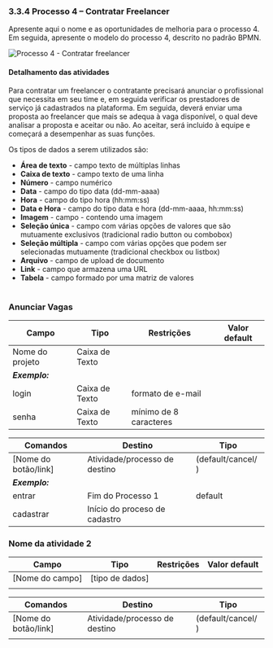 ### 3.3.4 Processo 4 – Contratar Freelancer

Apresente aqui o nome e as oportunidades de melhoria para o processo 4. 
Em seguida, apresente o modelo do processo 4, descrito no padrão BPMN.

![Processo 4 - Contratar freelancer](../images/processo-4-contratar-freelancer.png")


#### Detalhamento das atividades

Para contratar um freelancer o contratante precisará anunciar o profissional que necessita em seu time e, em seguida verificar os prestadores de serviço já cadastrados na plataforma.
Em seguida, deverá enviar uma proposta ao freelancer que mais se adequa à vaga disponível, o qual deve analisar a proposta e aceitar ou não. 
Ao aceitar, será incluido à equipe e começará a desempenhar as suas funções.

Os tipos de dados a serem utilizados são:

* **Área de texto** - campo texto de múltiplas linhas
* **Caixa de texto** - campo texto de uma linha
* **Número** - campo numérico
* **Data** - campo do tipo data (dd-mm-aaaa)
* **Hora** - campo do tipo hora (hh:mm:ss)
* **Data e Hora** - campo do tipo data e hora (dd-mm-aaaa, hh:mm:ss)
* **Imagem** - campo - contendo uma imagem
* **Seleção única** - campo com várias opções de valores que são mutuamente exclusivos (tradicional radio button ou combobox)
* **Seleção múltipla** - campo com várias opções que podem ser selecionadas mutuamente (tradicional checkbox ou listbox)
* **Arquivo** - campo de upload de documento
* **Link** - campo que armazena uma URL
* **Tabela** - campo formado por uma matriz de valores

#

### **Anunciar Vagas**

| **Campo**       | **Tipo**         | **Restrições** | **Valor default** |
| ---             | ---              | ---            | ---               |
| Nome do projeto | Caixa de Texto   |                |                   |
| ***Exemplo:***  |                  |                |                   |
| login           | Caixa de Texto   | formato de e-mail |                |
| senha           | Caixa de Texto   | mínimo de 8 caracteres |           |

| **Comandos**         |  **Destino**                   | **Tipo** |
| ---                  | ---                            | ---               |
| [Nome do botão/link] | Atividade/processo de destino  | (default/cancel/  ) |
| ***Exemplo:***       |                                |                   |
| entrar               | Fim do Processo 1              | default           |
| cadastrar            | Início do proceso de cadastro  |                   |


### **Nome da atividade 2**

| **Campo**       | **Tipo**         | **Restrições** | **Valor default** |
| ---             | ---              | ---            | ---               |
| [Nome do campo] | [tipo de dados]  |                |                   |
|                 |                  |                |                   |

| **Comandos**         |  **Destino**                   | **Tipo**          |
| ---                  | ---                            | ---               |
| [Nome do botão/link] | Atividade/processo de destino  | (default/cancel/  ) |
|                      |                                |                   |
